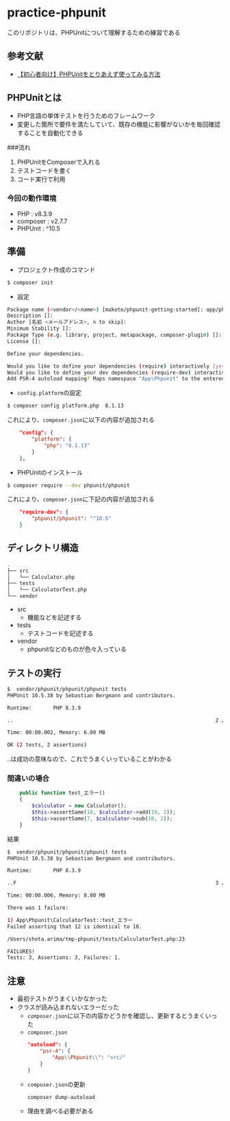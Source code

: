 # practice-phpunit
このリポジトリは、PHPUnitについて理解するための練習である

## 参考文献
- [【初心者向け】PHPUnitをとりあえず使ってみる方法](https://qiita.com/mako5656/items/8add0875ab10381b9012)

## PHPUnitとは
- PHP言語の単体テストを行うためのフレームワーク
- 変更した箇所で要件を満たしていて、既存の機能に影響がないかを毎回確認することを自動化できる

###流れ
1. PHPUnitをComposerで入れる
2. テストコードを書く
3. コード実行で利用

### 今回の動作環境
- PHP : v8.3.9
- composer : v2.7.7 
- PHPUnit : ^10.5

## 準備
- プロジェクト作成のコマンド
```bash
$ composer init
```

- 設定
```bash
Package name (<vendor>/<name>) [makoto/phpunit-getting-started]: app/phpunit
Description []:
Author [名前 <メールアドレス>, n to skip]:
Minimum Stability []:
Package Type (e.g. library, project, metapackage, composer-plugin) []: prpject
License []:

Define your dependencies.

Would you like to define your dependencies (require) interactively [yes]? no
Would you like to define your dev dependencies (require-dev) interactively [yes]? no
Add PSR-4 autoload mapping? Maps namespace "App\Phpunit" to the entered relative path. [src/, n to skip]:
```

- `config.platform`の設定
```bash
$ composer config platform.php  8.1.13
```
これにより、`composer.json`に以下の内容が追加される
```json
    "config": {
        "platform": {
            "php": "8.1.13"
        }
    },
```
- PHPUnitのインストール
```bash
$ composer require --dev phpunit/phpunit
```
これにより、`composer.json`に下記の内容が追加される
```json
    "require-dev": {
        "phpunit/phpunit": "^10.5"
    }
```

## ディレクトリ構造
```bash
.
├── src
│   └── Calculator.php
├── tests
│   └── CalculatorTest.php
└── vendor
```
- src
  - 機能などを記述する
- tests
  - テストコードを記述する
- vendor
  - phpunitなどのものが色々入っている

## テストの実行
```bash
$  vendor/phpunit/phpunit/phpunit tests
PHPUnit 10.5.38 by Sebastian Bergmann and contributors.

Runtime:       PHP 8.3.9

..                                                                  2 / 2 (100%)

Time: 00:00.002, Memory: 6.00 MB

OK (2 tests, 2 assertions)

```
..は成功の意味なので、これでうまくいっていることがわかる

### 間違いの場合
```php
    public function test_エラー()
    {
        $calculator = new Calculator();
        $this->assertSame(10, $calculator->add(10, 2));
        $this->assertSame(7, $calculator->sub(10, 2));
    }
```

結果
```bash
$  vendor/phpunit/phpunit/phpunit tests
PHPUnit 10.5.38 by Sebastian Bergmann and contributors.

Runtime:       PHP 8.3.9

..F                                                                 3 / 3 (100%)

Time: 00:00.006, Memory: 8.00 MB

There was 1 failure:

1) App\Phpunit\CalculatorTest::test_エラー
Failed asserting that 12 is identical to 10.

/Users/shota.arima/tmp-phpunit/tests/CalculatorTest.php:23

FAILURES!
Tests: 3, Assertions: 3, Failures: 1.

```

## 注意
- 最初テストがうまくいかなかった
- クラスが読み込まれないエラーだった
  - `composer.json`に以下の内容かどうかを確認し、更新するとうまくいった
  - `composer.json`
    ```json
    "autoload": {
        "psr-4": {
            "App\\Phpunit\\": "src/"
        }
    }
    ```
  - `composer.json`の更新
    ```bash
    composer dump-autoload   
    ```
  - 理由を調べる必要がある
